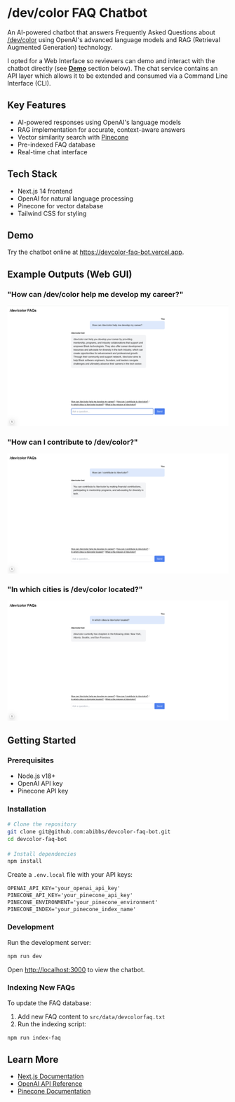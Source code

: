 # /dev/color FAQ Chatbot

An AI-powered chatbot that answers Frequently Asked Questions about [/dev/color](https://devcolor.org/) using OpenAI's advanced language models and RAG (Retrieval Augmented Generation) technology.

I opted for a Web Interface so reviewers can demo and interact with the chatbot directly (see [**Demo**](https://github.com/abibbs/devcolor-faq-bot/blob/main/README.md#demo) section below). The chat service contains an API layer which allows it to be extended and consumed via a Command Line Interface (CLI).

## Key Features
- AI-powered responses using OpenAI's language models
- RAG implementation for accurate, context-aware answers
- Vector similarity search with [Pinecone](https://www.pinecone.io/)
- Pre-indexed FAQ database
- Real-time chat interface

## Tech Stack
- Next.js 14 frontend
- OpenAI for natural language processing
- Pinecone for vector database
- Tailwind CSS for styling

## Demo
Try the chatbot online at https://devcolor-faq-bot.vercel.app.

## Example Outputs (Web GUI)
### "How can /dev/color help me develop my career?"
![How can /dev/color help me develop my career?](https://raw.githubusercontent.com/abibbs/devcolor-faq-bot/refs/heads/main/images/screen1.png)
### "How can I contribute to /dev/color?"
![How can I contribute to /dev/color?](https://raw.githubusercontent.com/abibbs/devcolor-faq-bot/refs/heads/main/images/screen2.png)
### "In which cities is /dev/color located?"
![In which cities is /dev/color located?](https://raw.githubusercontent.com/abibbs/devcolor-faq-bot/refs/heads/main/images/screen3.png)

## Getting Started

### Prerequisites
- Node.js v18+
- OpenAI API key
- Pinecone API key

### Installation
```bash
# Clone the repository
git clone git@github.com:abibbs/devcolor-faq-bot.git
cd devcolor-faq-bot

# Install dependencies
npm install
```

Create a `.env.local` file with your API keys:
```env
OPENAI_API_KEY='your_openai_api_key'
PINECONE_API_KEY='your_pinecone_api_key'
PINECONE_ENVIRONMENT='your_pinecone_environment'
PINECONE_INDEX='your_pinecone_index_name'
```

### Development
Run the development server:
```bash
npm run dev
```

Open [http://localhost:3000](http://localhost:3000) to view the chatbot.

### Indexing New FAQs
To update the FAQ database:

1. Add new FAQ content to `src/data/devcolorfaq.txt`
2. Run the indexing script:
```bash
npm run index-faq
```

## Learn More
- [Next.js Documentation](https://nextjs.org/docs)
- [OpenAI API Reference](https://platform.openai.com/docs/api-reference)
- [Pinecone Documentation](https://docs.pinecone.io/)
